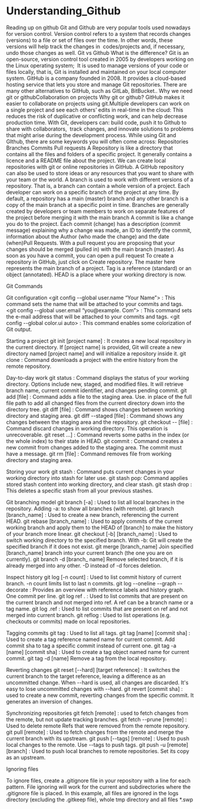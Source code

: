 # Understanding_Github
Reading up on github
Git and Github are very popular tools used nowadays for version control.
Version control refers to a system that records changes (versions) to a file or set of files over the time. In other words, these versions will help track the changes in  codes/projects and, if necessary, undo those changes as well.
Git vs Github
What is the difference?
Git is an open-source, version control tool created in 2005 by developers working on the Linux operating system;  It is used to manage versions of your code or files locally, that is, Git is installed and maintained on your local computer system.
GitHub is a company founded in 2008. It provides a cloud-based hosting service that lets you store and manage Git repositories. There are many other alternatives to GitHub, such as GitLab, BitBucket..
Why we need git or githubCollaboration on projects
Why git or github?
GitHub makes it easier to collaborate on projects using git.Multiple developers can work on a single project and see each others’ edits in real-time in the cloud:
This reduces the risk of duplicative or conflicting work, and can help decrease production time. With Git, developers can:
build code, push it to Github to share with collaborators, 
track changes, and innovate solutions to problems that might arise during the development process.
While using Git and GIthub, there are some keywords you will often come across:
Repositories
Branches
Commits
Pull requests
A Repository is like a directory that contains all the files and folders of a specific project. It generally contains a licence and a README file about the project. We can create local repositories with git or online repositories in GitHub. A GitHub repository can also be used to store ideas or any resources that you want to share with your team or the world.
A branch is used to work with different versions of a repository. That is, a branch can contain a whole version of a project. Each developer can work on a specific branch of the project at any time. By default, a repository has a main (master) branch and any other branch is a copy of the main branch at a specific point in time. Branches are generally created by developers or team members to work on separate features of the project before merging it with the main branch
A commit is like a change you do to the project. Each commit (change) has a description (commit message) explaining why a change was made, an ID to identify the commit, information about the Author (who made the change) and the date (when)Pull Requests. With a pull request you are proposing that your changes should be merged (pulled in) with the main branch (master). As soon as you have a commit, you can open a pull request To create a repository in GitHub, just click on Create repository.
The master here represents the main branch of a project.
Tag is a reference (standard) or an object (annotated).
HEAD is a place where your working directory is now.

Git Commands

Git configuration 
<git config --global user.name “Your Name”> : This command sets the name that will be attached to your commits and tags. 
<git config --global user.email “you@example. Com”> : This command sets the e-mail address that will be attached to your commits and tags.
<git config --global color.ui auto> : This command enables some colorization of Git output.

Starting a project
git init [project name] : It creates a new local repository in the current directory. If [project name] is provided, Git will create a new directory named [project name] and will initialize a repository inside it. 
git clone : Command downloads a project with the entire history from the remote repository.

Day-to-day work 
git status : Command displays the status of your working directory. Options include new, staged, and modified files. It will retrieve branch name, current commit identifier, and changes pending commit. 
git add [file] : Command adds a file to the staging area. Use. in place of the full file path to add all changed files from the current directory down into the directory tree. 
git diff [file] : Command shows changes between working directory and staging area. 
git diff --staged [file] : Command shows any changes between the staging area and the repository. 
git checkout -- [file] : Command discard changes in working directory. This operation is unrecoverable. 
git reset ...] : Command reverts some paths in the index (or the whole index) to their state in HEAD. 
git commit : Command creates a new commit from changes added to the staging area. The commit must have a message.
git rm [file] : Command removes file from working directory and staging area.

Storing your work
git stash : Command puts current changes in your working directory into stash for later use. 
git stash pop: Command applies stored stash content into working directory, and clear stash. 
git stash drop : This deletes a specific stash from all your previous stashes.

Git branching model 
git branch [-a] : Used to list all local branches in the repository. Adding -a: to show all branches (with remote).
git branch [branch_name] : Used to create a new branch, referencing the current HEAD. 
git rebase [branch_name] : Used to apply commits of the current working branch and apply them to the HEAD of [branch] to make the history of your branch more linear. 
git checkout [-b] [branch_name] : Used to switch working directory to the specified branch. With -b: Git will create the specified branch if it does not exist. git merge [branch_name] Join specified [branch_name] branch into your current branch (the one you are on currently). git branch -d [branch_ name] Remove selected branch, if it is already merged into any other. -D instead of -d forces deletion.

Inspect history 
git log [-n count] : Used to list commit history of current branch. -n count limits list to last n commits. 
git log --oneline --graph --decorate : Provides an overview with reference labels and history graph. One commit per line. 
git log ref . : Used to list commits that are present on the current branch and not merged into ref. A ref can be a branch name or a tag name. 
git log .ref : Used to list commits that are present on ref and not merged into current branch. 
git reflog : Used to list operations (e.g. checkouts or commits) made on local repositories.

Tagging commits 
git tag : Used to list all tags. 
git tag [name] [commit sha] : Used to create a tag reference named name for current commit. Add commit sha to tag a specific commit instead of current one. 
git tag -a [name] [commit sha] : Used to create a tag object named name for current commit. 
git tag -d [name] Remove a tag from the local repository.

Reverting changes 
git reset [--hard] [target reference] : It switches the current branch to the target reference, leaving a difference as an uncommitted change. When --hard is used, all changes are discarded. It's easy to lose uncommitted changes with --hard. 
git revert [commit sha] : used to create a new commit, reverting changes from the specific commit. It generates an inversion of changes.

Synchronizing repositories 
git fetch [remote] : used to fetch changes from the remote, but not update tracking branches. 
git fetch --prune [remote] : Used to delete remote Refs that were removed from the remote repository. 
git pull [remote] : Used to fetch changes from the remote and merge the current branch with its upstream. 
git push [--tags] [remote] : Used to push local changes to the remote. Use --tags to push tags. 
git push -u [remote] [branch] : Used to push local branches to remote repositories. Set its copy as an upstream.

Ignoring files

To ignore files, create a .gitignore file in your repository with a line for each pattern. File ignoring will work for the current and subdirectories where the .gitignore file is placed. In this example, all files are ignored in the logs directory (excluding the .gitkeep file), whole tmp directory and all files *.swp
